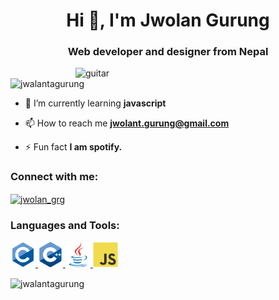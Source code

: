 
<h1 align="center">Hi 👋, I'm Jwolan Gurung</h1>
<h3 align="center">Web developer and designer from Nepal</h3>

<img align="right" alt="guitar" width="400" src="https://encrypted-tbn0.gstatic.com/images?q=tbn:ANd9GcTOX6nHSZIh-wrXgoqGiXBOTCgVNvpbovjldA&usqp=CAU">

<p align="left"> <img src="https://komarev.com/ghpvc/?username=jwalantagurung&label=Profile%20views&color=0e75b6&style=flat" alt="jwalantagurung" /> </p>

- 🌱 I’m currently learning **javascript**

- 📫 How to reach me **jwolant.gurung@gmail.com**

- ⚡ Fun fact **I am spotify.**



<h3 align="left">Connect with me:</h3>
<p align="left">
<a href="https://instagram.com/jwolan_grg" target="blank"><img align="center" src="https://raw.githubusercontent.com/rahuldkjain/github-profile-readme-generator/master/src/images/icons/Social/instagram.svg" alt="jwolan_grg" height="30" width="40" /></a>
</p>

<h3 align="left">Languages and Tools:</h3>
<p align="left"> <a href="https://www.cprogramming.com/" target="_blank" rel="noreferrer"> <img src="https://raw.githubusercontent.com/devicons/devicon/master/icons/c/c-original.svg" alt="c" width="40" height="40"/> </a> <a href="https://www.w3schools.com/cpp/" target="_blank" rel="noreferrer"> <img src="https://raw.githubusercontent.com/devicons/devicon/master/icons/cplusplus/cplusplus-original.svg" alt="cplusplus" width="40" height="40"/> </a> <a href="https://www.java.com" target="_blank" rel="noreferrer"> <img src="https://raw.githubusercontent.com/devicons/devicon/master/icons/java/java-original.svg" alt="java" width="40" height="40"/> </a> <a href="https://developer.mozilla.org/en-US/docs/Web/JavaScript" target="_blank" rel="noreferrer"> <img src="https://raw.githubusercontent.com/devicons/devicon/master/icons/javascript/javascript-original.svg" alt="javascript" width="40" height="40"/> </a> </p>

<p><img align="center" src="https://github-readme-stats.vercel.app/api/top-langs?username=jwalantagurung&show_icons=true&locale=en&layout=compact" alt="jwalantagurung" /></p>

